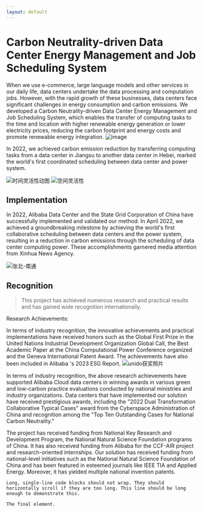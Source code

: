 ```yaml
---
layout: default
---
```


# Carbon Neutrality-driven Data Center Energy Management and Job Scheduling System

When we use e-commerce, large language models and other services in our daily life, data centers undertake the data processing and computation jobs. However, with the rapid growth of these businesses, data centers face significant challenges in energy consumption and carbon emissions.
We developed a Carbon Neutrality-driven Data Center Energy Management and Job Scheduling System, which enables the transfer of computing tasks to the time and location with higher renewable energy generation or lower electricity prices, reducing the carbon footprint and energy costs and promote renewable energy integration.
![image](https://github.com/ncepu-alibaba/0124_test_cayman.github.io/assets/157337916/6f466776-62e3-4654-8e09-6215aea8a15b)

In 2022, we achieved carbon emission reduction by transferring computing tasks from a data center in Jiangsu to another data center in Hebei, marked the world's first coordinated scheduling between data center and power system.

![时间灵活性动图](https://github.com/ncepu-alibaba/0124_test_cayman.github.io/assets/157337916/998020f6-5018-4c88-a6c2-72bbd3352a2b)
![空间灵活性](https://github.com/ncepu-alibaba/0124_test_cayman.github.io/assets/157337916/67363c26-18f1-4181-9014-58be9dcc40e9)



## Implementation

In 2022, Alibaba Data Center and the State Grid Corporation of China have successfully implemented and validated our method. In April 2022, we achieved a groundbreaking milestone by achieving the world's first collaborative scheduling between data centers and the power system, resulting in a reduction in carbon emissions through the scheduling of data center computing power. These accomplishments garnered media attention from Xinhua News Agency.

![张北-南通](https://github.com/ncepu-alibaba/0124_test_cayman.github.io/assets/157337916/ce9282f8-e314-4d5d-a674-06d55342c370)


## Recognition

> This project has achieved numerous research and practical results and has gained wide recognition internationally. 

Research Achievements:

In terms of industry recognition, the innovative achievements and practical implementations have received honors such as the Global First Prize in the United Nations Industrial Development Organization Global Call, the Best Academic Paper at the China Computational Power Conference organized and the Geneva International Patent Award. The achievements have also been included in Alibaba 's 2023 ESG Report.
![unido获奖照片](https://github.com/ncepu-alibaba/0124_test_cayman.github.io/assets/157337916/43d1ab47-8a9a-4cfe-91ec-2ec5d10a8a7b)



In terms of industry recognition, the above research achievements have supported Alibaba Cloud data centers in winning awards in various green and low-carbon practice evaluations conducted by national ministries and industry organizations. Data centers that have implemented our solution have received prestigious awards, including the "2022 Dual Transformation Collaborative Typical Cases" award from the Cyberspace Administration of China and recognition among the "Top Ten Outstanding Cases for National Carbon Neutrality."

The project has received funding from National Key Research and Development Program, the National Natural Science Foundation programs of China. It has also received funding from Alibaba for the CCF-AIR project and research-oriented internships. Our solution has received funding from national-level initiatives such as the National Natural Science Foundation of China and has been featured in esteemed journals like IEEE TIA and Applied Energy. Moreover, it has yielded multiple national invention patents. 




```
Long, single-line code blocks should not wrap. They should horizontally scroll if they are too long. This line should be long enough to demonstrate this.
```

```
The final element.
```
